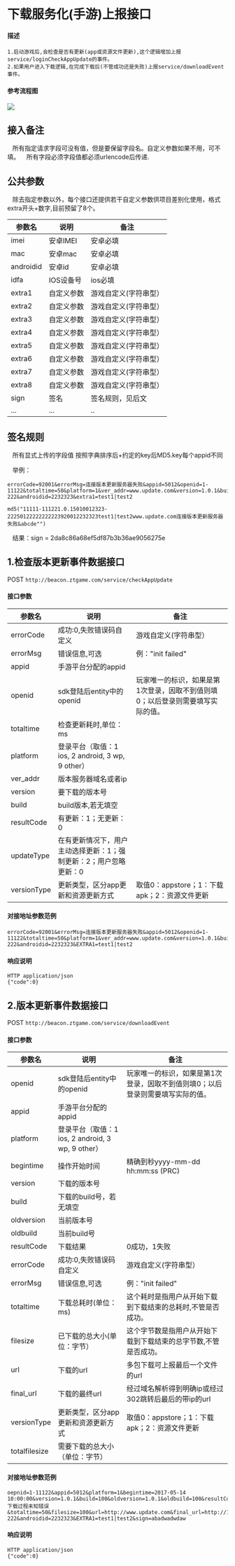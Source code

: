 下载服务化(手游)上报接口
=========================

#### 描述

    1.启动游戏后,会检查是否有更新(app或资源文件更新),这个逻辑增加上报service/loginCheckAppUpdate的事件。
    2.如果用户进入下载逻辑,在完成下载后(不管成功还是失败)上报service/downloadEvent事件。

#### 参考流程图

<img src="http://cdn.mztgame.ztgame.com.cn/data/update-collect.png">

## 接入备注

    所有指定请求字段可没有值，但是要保留字段名。自定义参数如果不用，可不填。
    所有字段必须字段值都必须urlencode后传递.
    
## 公共参数

    除去指定参数以外，每个接口还提供若干自定义参数供项目差别化使用，格式 extra开头+数字,目前预留了8个。

| 参数名 | 说明 | 备注 |
|------|------|------|
| imei | 安卓IMEI| 安卓必填 |
| mac | 安卓mac| 安卓必填 |
| androidid | 安卓id | 安卓必填 |
| idfa | IOS设备号 | ios必填 |
| extra1 | 自定义参数| 游戏自定义(字符串型） |
| extra2 | 自定义参数| 游戏自定义(字符串型） |
| extra3 | 自定义参数| 游戏自定义(字符串型） |
| extra4 | 自定义参数 | 游戏自定义(字符串型） |
| extra5 | 自定义参数  | 游戏自定义(字符串型） |
| extra6 |  自定义参数 | 游戏自定义(字符串型） |
| extra7 | 自定义参数 | 游戏自定义(字符串型） |
| extra8 | 自定义参数 | 游戏自定义(字符串型） |
| sign | 签名 | 签名规则，见后文 |
| ... | ... | .. |

## 签名规则

    所有显式上传的字段值 按照字典排序后+约定的key后MD5.key每个appid不同
    
    举例：
    
```    
errorCode=92001&errorMsg=连接版本更新服务器失败&appid=5012&openid=1-11122&totaltime=50&platform=1&ver_addr=www.update.com&version=1.0.1&build=100&resultCode=1&updateType=1&versionType=1&imei=22222&mac=22223&idfa=12323-222&androidid=2232323&extra1=test1|test2
```    
    md5("11111-111221.0.15010012323-22250122222222223920012232323test1|test2www.update.com连接版本更新服务器失败&abcde"")
    
    结果：sign = 2da8c86a68ef5df87b3b36ae9056275e

## 1.检查版本更新事件数据接口

POST  `http://beacon.ztgame.com/service/checkAppUpdate`
 
#### 接口参数
 
| 参数名 | 说明 | 备注 |
|------|------|------|
| errorCode | 成功:0,失败错误码自定义| 游戏自定义(字符串型） |
| errorMsg | 错误信息,可选 | 例："init failed" |
| appid | 手游平台分配的appid | |
| openid | sdk登陆后entity中的openid | 玩家唯一的标识，如果是第1次登录，因取不到值则填0；以后登录则需要填写实际的值。 |
| totaltime | 检查更新耗时,单位：ms  |  |
| platform |  登录平台（取值：1 ios, 2 android, 3 wp, 9 other） |  |
| ver_addr | 版本服务器域名或者ip |  |
| version | 要下载的版本号 |  |
| build | build版本,若无填空 |  |
| resultCode | 有更新：1；无更新：0 | |
| updateType | 在有更新情况下，用户主动选择更新：1；强制更新：2；用户忽略更新：0 | |
| versionType | 更新类型，区分app更新和资源更新方式 |取值0：appstore；1：下载apk；2：资源文件更新 |
 
#### 对接地址参数范例

```
errorCode=92001&errorMsg=连接版本更新服务器失败&appid=5012&openid=1-11122&totaltime=50&platform=1&ver_addr=www.update.com&version=1.0.1&build=100&resultCode=1&updateType=1&versionType=1&imei=22222&mac=22223&idfa=12323-222&androidid=2232323&EXTRA1=test1|test2
```

#### 响应说明

    HTTP application/json 
    {"code":0}



## 2.版本更新事件数据接口

POST  `http://beacon.ztgame.com/service/downloadEvent`
 
#### 接口参数
 
| 参数名 | 说明 | 备注 |
|------|------|------|
| openid | sdk登陆后entity中的openid | 玩家唯一的标识，如果是第1次登录，因取不到值则填0；以后登录则需要填写实际的值。 |
| appid | 手游平台分配的appid | |
| platform |  登录平台（取值：1 ios, 2 android, 3 wp, 9 other） |  |
| begintime | 操作开始时间 |精确到秒yyyy-mm-dd hh:mm:ss (PRC) |
| version | 下载的版本号 |  |
| build | 下载的build号，若无填空  |  |
| oldversion | 当前版本号 |  |
| oldbuild | 当前build号 |  |
| resultCode | 下载结果 |0成功，1失败 |
| errorCode | 成功:0,失败错误码自定义| 游戏自定义(字符串型） |
| errorMsg | 错误信息,可选 | 例："init failed" |
| totaltime | 下载总耗时(单位：ms) | 这个耗时是指用户从开始下载到下载结束的总耗时,不管是否成功。|
| filesize | 已下载的总大小(单位：字节） | 这个字节数是指用户从开始下载到下载结束的总字节数,不管是否成功。 |
| url | 下载的url | 多包下载可上报最后一个文件的url |
| final_url | 下载的最终url | 经过域名解析得到明确ip或经过302跳转后最后的带ip的url |
| versionType | 更新类型，区分app更新和资源更新方式 | 取值0：appstore；1：下载apk；2：资源文件更新 |
| totalfilesize | 需要下载的总大小（单位：字节） | |
 
#### 对接地址参数范例

```
oepnid=1-11122&appid=5012&platform=1&begintime=2017-05-14 10:00:00&version=1.0.1&build=100&oldversion=1.0.1&oldbuild=100&resultCode=1&errorCode=1&errorMsg=下载过程未知错误&totaltime=50&filesize=100&url=http://www.update.com&final_url=http://111.222.33&versionType=1&totalfilesize=200&imei=22222&mac=22223&idfa=12323-222&androidid=2232323&EXTRA1=test1|test2&sign=abadwadwdaw
```

#### 响应说明

    HTTP application/json 
    {"code":0}
